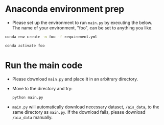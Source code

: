 # Anaconda environment prep

- Please set up the environment to run ``` main.py ``` by executing the below. The name of your environment, "foo", can be set to anything you like.

```bash
conda env create -n foo -f requirement.yml
```
```bash
conda activate foo
```

# Run the main code
- Please download ``` main.py ``` and place it in an arbitrary directory.

- Move to the directory and try:
    ```bash
    python main.py
    ```

- ``` main.py ``` will automatically download necessary dataset, ``` /aia_data ```, to the same directory as ``` main.py ```. If the download fails, please download ``` /aia_data ``` manually.
